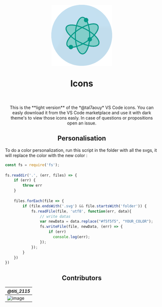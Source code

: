<h1 align="center">
  <br>
    <img src="icon.png" alt="logo" width="200">
  <br><br>
  Icons
  <br>
  <br>
</h1>

<p align="center">
This is the **light version** of the *@tal7aouy* VS Code icons. You can easly download it from the VS Code marketplace and use it with dark theme's to view those icons easly. In case of questions or propositions open an issue. 

<h2 align="center">Personalisation</h2>

To do a color personalization, run this script in the folder with all the svgs, it will replace the color with the new color :

```js
const fs = require('fs');

fs.readdir('.', (err, files) => {
    if (err) {
        throw err
    }
  
    files.forEach(file => {
        if (file.endsWith('.svg') && file.startsWith('folder')) {
            fs.readFile(file, 'utf8', function(err, data){
                // write datas
                var newData = data.replace("#f5f5f5", "YOUR_COLOR");
                fs.writeFile(file, newData, (err) => {
                    if (err)
                      console.log(err);
                });
            });
        }
    })
})
```

<h2 align="center">Contributors</h2>
</p>

| ***@titi_2115*** |
| - |
| ![image](https://avatars.githubusercontent.com/u/73474137?v=4) |
